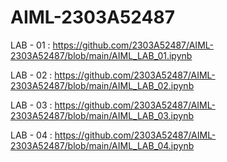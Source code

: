 # AIML-2303A52487
LAB - 01 : https://github.com/2303A52487/AIML-2303A52487/blob/main/AIML_LAB_01.ipynb

LAB - 02 : https://github.com/2303A52487/AIML-2303A52487/blob/main/AIML_LAB_02.ipynb

LAB - 03 : https://github.com/2303A52487/AIML-2303A52487/blob/main/AIML_LAB_03.ipynb

LAB - 04 : https://github.com/2303A52487/AIML-2303A52487/blob/main/AIML_LAB_04.ipynb
